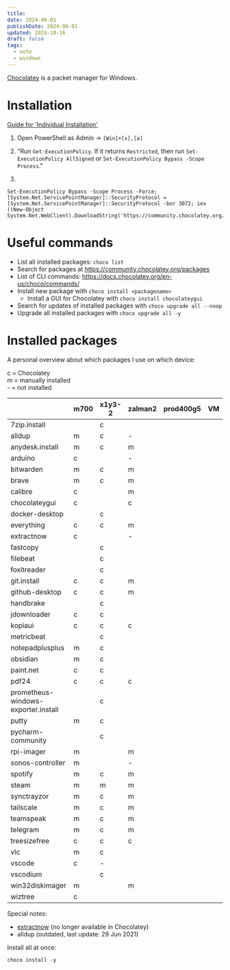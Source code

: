 ```yaml
---
title: 
date: 2024-06-01
publishDate: 2024-06-01
updated: 2024-10-16
draft: false
tags:
  - note
  - windows
---
```

 
[Chocolatey](https://chocolatey.org/) is a packet manager for Windows.

# Installation

[Guide for 'Individual Installation'](https://chocolatey.org/install#individual)

1. Open PowerShell as Admin -> `[Win]+[x],[a]`

2. "Run `Get-ExecutionPolicy`. If it returns `Restricted`, then run `Set-ExecutionPolicy AllSigned` or `Set-ExecutionPolicy Bypass -Scope Process`."

3. 

  ```shell
  Set-ExecutionPolicy Bypass -Scope Process -Force; [System.Net.ServicePointManager]::SecurityProtocol = [System.Net.ServicePointManager]::SecurityProtocol -bor 3072; iex ((New-Object System.Net.WebClient).DownloadString('https://community.chocolatey.org/install.ps1'))
  ```

# Useful commands

- List all installed packages: `choco list`
- Search for packages at https://community.chocolatey.org/packages
- List of CLI commands: https://docs.chocolatey.org/en-us/choco/commands/
- Install new package with `choco install <packagename>`
  - Install a GUI for Chocolatey with `choco install chocolateygui`
- Search for updates of installed packages with `choco upgrade all --noop`
- Upgrade all installed packages with `choco upgrade all -y`

# Installed packages

A personal overview about which packages I use on which device:

c = Chocolatey  
m = manually installed  
\- = not installed  

|                                     | m700 | x1y3-2 | zalman2 | prod400g5 | VM  |
| ----------------------------------- | ---- | ------ | ------- | --------- | --- |
| 7zip.install                        |      | c      |         |           |     |
| alldup                              | m    | c      | -       |           |     |
| anydesk.install                     | m    | c      | m       |           |     |
| arduino                             | c    |        | -       |           |     |
| bitwarden                           | m    | c      | m       |           |     |
| brave                               | m    | c      | m       |           |     |
| calibre                             | c    |        | m       |           |     |
| chocolateygui                       | c    |        | c       |           |     |
| docker-desktop                      |      | c      |         |           |     |
| everything                          | c    | c      | m       |           |     |
| extractnow                          | c    |        | -       |           |     |
| fastcopy                            |      | c      |         |           |     |
| filebeat                            |      | c      |         |           |     |
| foxitreader                         |      | c      |         |           |     |
| git.install                         | c    | c      | m       |           |     |
| github-desktop                      | c    | c      | m       |           |     |
| handbrake                           |      | c      |         |           |     |
| jdownloader                         | c    | c      |         |           |     |
| kopiaui                             | c    | c      | c       |           |     |
| metricbeat                          |      | c      |         |           |     |
| notepadplusplus                     | m    | c      |         |           |     |
| obsidian                            | m    | c      |         |           |     |
| paint.net                           | c    | c      |         |           |     |
| pdf24                               | c    | c      | c       |           |     |
| prometheus-windows-exporter.install |      | c      |         |           |     |
| putty                               | m    | c      |         |           |     |
| pycharm-community                   |      | c      |         |           |     |
| rpi-imager                          | m    |        | m       |           |     |
| sonos-controller                    | m    |        | -       |           |     |
| spotify                             | m    | c      | m       |           |     |
| steam                               | m    | m      | m       |           |     |
| synctrayzor                         | m    | c      | m       |           |     |
| tailscale                           | m    | c      | m       |           |     |
| teamspeak                           | m    | c      | m       |           |     |
| telegram                            | m    | c      | m       |           |     |
| treesizefree                        | c    | c      | c       |           |     |
| vlc                                 | m    | c      |         |           |     |
| vscode                              | c    | -      |         |           |     |
| vscodium                            |      | c      |         |           |     |
| win32diskimager                     | m    |        | m       |           |     |
| wiztree                             | c    |        |         |           |     |


Special notes:
- [extractnow](https://extractnow.com/#/home) (no longer available in Chocolatey)
- alldup (outdated, last update: 29 Jun 2021)

Install all at once:
  ```shell
  choco install -y 
  ```



